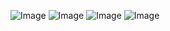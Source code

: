 
![Image](https://github.com/user-attachments/assets/f989f182-d1ee-425f-b3ac-4199a3c248d0)
![Image](https://github.com/user-attachments/assets/956b214f-29ca-4f72-b716-0d6a99e733cd)
![Image](https://github.com/user-attachments/assets/74d5bd4d-86dc-4d31-b8c6-dda919ed7a01)
![Image](https://github.com/user-attachments/assets/919f2ac5-3a85-4906-b0f5-768363ebf553)
